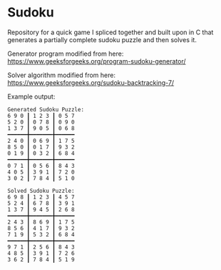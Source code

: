 # Sudoku
Repository for a quick game I spliced together and built upon in C that generates a partially complete sudoku puzzle and then solves it.

Generator program modified from here: https://www.geeksforgeeks.org/program-sudoku-generator/

Solver algorithm modified from here: https://www.geeksforgeeks.org/sudoku-backtracking-7/

Example output:
```
Generated Sudoku Puzzle:
6 9 0 ┃ 1 2 3 ┃ 0 5 7 
5 2 0 ┃ 0 7 8 ┃ 0 9 0 
1 3 7 ┃ 9 0 5 ┃ 0 6 8 
━━━━━━╋━━━━━━━╋━━━━━━
2 4 0 ┃ 0 6 9 ┃ 1 7 5 
8 5 0 ┃ 0 1 7 ┃ 9 3 2 
0 1 9 ┃ 0 3 2 ┃ 6 8 4 
━━━━━━╋━━━━━━━╋━━━━━━
0 7 1 ┃ 0 5 6 ┃ 8 4 3 
4 0 5 ┃ 3 9 1 ┃ 7 2 0 
3 0 2 ┃ 7 8 4 ┃ 5 1 0 

Solved Sudoku Puzzle:
6 9 8 ┃ 1 2 3 ┃ 4 5 7 
5 2 4 ┃ 6 7 8 ┃ 3 9 1
1 3 7 ┃ 9 4 5 ┃ 2 6 8
━━━━━━╋━━━━━━━╋━━━━━━
2 4 3 ┃ 8 6 9 ┃ 1 7 5
8 5 6 ┃ 4 1 7 ┃ 9 3 2
7 1 9 ┃ 5 3 2 ┃ 6 8 4
━━━━━━╋━━━━━━━╋━━━━━━
9 7 1 ┃ 2 5 6 ┃ 8 4 3
4 8 5 ┃ 3 9 1 ┃ 7 2 6
3 6 2 ┃ 7 8 4 ┃ 5 1 9
```
